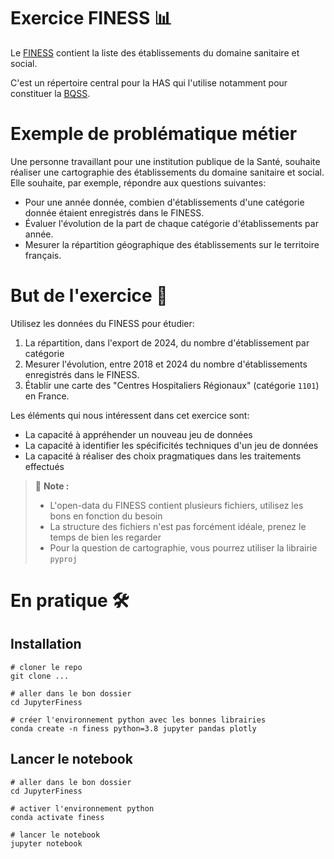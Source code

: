 # Exercice FINESS 📊

Le [FINESS](https://www.data.gouv.fr/fr/datasets/finess-extraction-du-fichier-des-etablissements/) contient la liste des établissements du domaine sanitaire et social.

C'est un répertoire central pour la HAS qui l'utilise notamment pour constituer la [BQSS](https://has-sante.pages.has-sante.fr/public/bqss/).

# Exemple de problématique métier

Une personne travaillant pour une institution publique de la Santé, souhaite réaliser une cartographie des établissements du domaine sanitaire et social.
Elle souhaite, par exemple, répondre aux questions suivantes:

- Pour une année donnée, combien d'établissements d'une catégorie donnée étaient enregistrés dans le FINESS.
- Évaluer l'évolution de la part de chaque catégorie d'établissements par année.
- Mesurer la répartition géographique des établissements sur le territoire français.

# But de l'exercice 🚀

Utilisez les données du FINESS pour étudier:

1. La répartition, dans l'export de 2024, du nombre d'établissement par catégorie
2. Mesurer l'évolution, entre 2018 et 2024 du nombre d'établissements enregistrés dans le FINESS.
3. Établir une carte des "Centres Hospitaliers Régionaux" (catégorie `1101`) en France.

Les éléments qui nous intéressent dans cet exercice sont:

- La capacité à appréhender un nouveau jeu de données
- La capacité à identifier les spécificités techniques d'un jeu de données
- La capacité à réaliser des choix pragmatiques dans les traitements effectués

> 📝 **Note :**
>
> - L'open-data du FINESS contient plusieurs fichiers, utilisez les bons en fonction du besoin
> - La structure des fichiers n'est pas forcément idéale, prenez le temps de bien les regarder
> - Pour la question de cartographie, vous pourrez utiliser la librairie `pyproj`

# En pratique 🛠

## Installation
```
# cloner le repo
git clone ...

# aller dans le bon dossier
cd JupyterFiness

# créer l'environnement python avec les bonnes librairies
conda create -n finess python=3.8 jupyter pandas plotly
```

## Lancer le notebook
```
# aller dans le bon dossier
cd JupyterFiness

# activer l'environnement python
conda activate finess

# lancer le notebook
jupyter notebook
```
